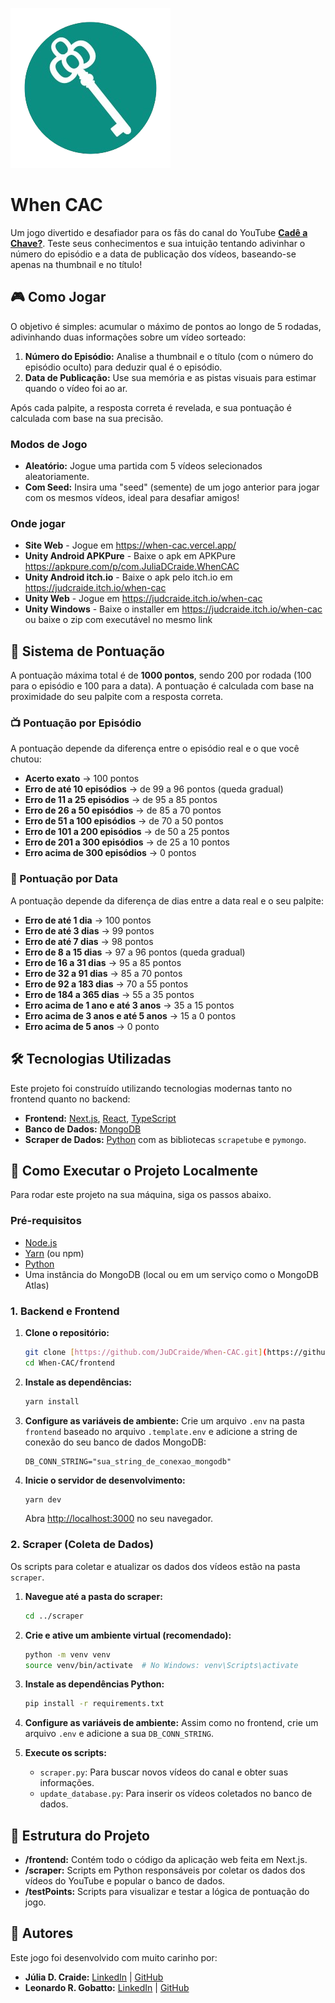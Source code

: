 ![Logo do When CAC](https://raw.githubusercontent.com/JuDCraide/When-CAC/main/frontend/public/images/logo-no-bg.png)
# When CAC

Um jogo divertido e desafiador para os fãs do canal do YouTube **[Cadê a Chave?](https://www.youtube.com/@cadeachave)**. Teste seus conhecimentos e sua intuição tentando adivinhar o número do episódio e a data de publicação dos vídeos, baseando-se apenas na thumbnail e no título!

## 🎮 Como Jogar

O objetivo é simples: acumular o máximo de pontos ao longo de 5 rodadas, adivinhando duas informações sobre um vídeo sorteado:

1.  **Número do Episódio:** Analise a thumbnail e o título (com o número do episódio oculto) para deduzir qual é o episódio.
2.  **Data de Publicação:** Use sua memória e as pistas visuais para estimar quando o vídeo foi ao ar.

Após cada palpite, a resposta correta é revelada, e sua pontuação é calculada com base na sua precisão.

### Modos de Jogo
* **Aleatório:** Jogue uma partida com 5 vídeos selecionados aleatoriamente.
* **Com Seed:** Insira uma "seed" (semente) de um jogo anterior para jogar com os mesmos vídeos, ideal para desafiar amigos!

### Onde jogar
* **Site Web** - Jogue em https://when-cac.vercel.app/
* **Unity Android APKPure** - Baixe o apk em APKPure https://apkpure.com/p/com.JuliaDCraide.WhenCAC
* **Unity Android itch.io** - Baixe o apk pelo itch.io em https://judcraide.itch.io/when-cac
* **Unity Web** - Jogue em https://judcraide.itch.io/when-cac
* **Unity Windows** - Baixe o installer em https://judcraide.itch.io/when-cac ou baixe o zip com executável no mesmo link

## 🎯 Sistema de Pontuação

A pontuação máxima total é de **1000 pontos**, sendo 200 por rodada (100 para o episódio e 100 para a data). A pontuação é calculada com base na proximidade do seu palpite com a resposta correta.

### 📺 Pontuação por Episódio
A pontuação depende da diferença entre o episódio real e o que você chutou:
* **Acerto exato** → 100 pontos
* **Erro de até 10 episódios** → de 99 a 96 pontos (queda gradual)
* **Erro de 11 a 25 episódios** → de 95 a 85 pontos
* **Erro de 26 a 50 episódios** → de 85 a 70 pontos
* **Erro de 51 a 100 episódios** → de 70 a 50 pontos
* **Erro de 101 a 200 episódios** → de 50 a 25 pontos
* **Erro de 201 a 300 episódios** → de 25 a 10 pontos
* **Erro acima de 300 episódios** → 0 pontos

### 📅 Pontuação por Data
A pontuação depende da diferença de dias entre a data real e o seu palpite:
* **Erro de até 1 dia** → 100 pontos
* **Erro de até 3 dias** → 99 pontos
* **Erro de até 7 dias** → 98 pontos
* **Erro de 8 a 15 dias** → 97 a 96 pontos (queda gradual)
* **Erro de 16 a 31 dias** → 95 a 85 pontos
* **Erro de 32 a 91 dias** → 85 a 70 pontos
* **Erro de 92 a 183 dias** → 70 a 55 pontos
* **Erro de 184 a 365 dias** → 55 a 35 pontos
* **Erro acima de 1 ano e até 3 anos** → 35 a 15 pontos
* **Erro acima de 3 anos e até 5 anos** → 15 a 0 pontos
* **Erro acima de 5 anos** → 0 ponto

## 🛠️ Tecnologias Utilizadas

Este projeto foi construído utilizando tecnologias modernas tanto no frontend quanto no backend:

* **Frontend:** [Next.js](https://nextjs.org/), [React](https://react.dev/), [TypeScript](https://www.typescriptlang.org/)
* **Banco de Dados:** [MongoDB](https://www.mongodb.com/)
* **Scraper de Dados:** [Python](https://www.python.org/) com as bibliotecas `scrapetube` e `pymongo`.

## 🚀 Como Executar o Projeto Localmente

Para rodar este projeto na sua máquina, siga os passos abaixo.

### Pré-requisitos
* [Node.js](https://nodejs.org/)
* [Yarn](https://yarnpkg.com/) (ou npm)
* [Python](https://www.python.org/)
* Uma instância do MongoDB (local ou em um serviço como o MongoDB Atlas)

### 1. Backend e Frontend

1.  **Clone o repositório:**
    ```bash
    git clone [https://github.com/JuDCraide/When-CAC.git](https://github.com/JuDCraide/When-CAC.git)
    cd When-CAC/frontend
    ```

2.  **Instale as dependências:**
    ```bash
    yarn install
    ```

3.  **Configure as variáveis de ambiente:**
    Crie um arquivo `.env` na pasta `frontend` baseado no arquivo `.template.env` e adicione a string de conexão do seu banco de dados MongoDB:
    ```
    DB_CONN_STRING="sua_string_de_conexao_mongodb"
    ```

4.  **Inicie o servidor de desenvolvimento:**
    ```bash
    yarn dev
    ```
    Abra [http://localhost:3000](http://localhost:3000) no seu navegador.

### 2. Scraper (Coleta de Dados)

Os scripts para coletar e atualizar os dados dos vídeos estão na pasta `scraper`.

1.  **Navegue até a pasta do scraper:**
    ```bash
    cd ../scraper
    ```

2.  **Crie e ative um ambiente virtual (recomendado):**
    ```bash
    python -m venv venv
    source venv/bin/activate  # No Windows: venv\Scripts\activate
    ```

3.  **Instale as dependências Python:**
    ```bash
    pip install -r requirements.txt
    ```
4.  **Configure as variáveis de ambiente:**
    Assim como no frontend, crie um arquivo `.env` e adicione a sua `DB_CONN_STRING`.

5.  **Execute os scripts:**
    * `scraper.py`: Para buscar novos vídeos do canal e obter suas informações.
    * `update_database.py`: Para inserir os vídeos coletados no banco de dados.

## 📂 Estrutura do Projeto

* **/frontend:** Contém todo o código da aplicação web feita em Next.js.
* **/scraper:** Scripts em Python responsáveis por coletar os dados dos vídeos do YouTube e popular o banco de dados.
* **/testPoints:** Scripts para visualizar e testar a lógica de pontuação do jogo.

## 👥 Autores

Este jogo foi desenvolvido com muito carinho por:

* **Júlia D. Craide:** [LinkedIn](https://www.linkedin.com/in/juliadcraide/) | [GitHub](https://github.com/JuDCraide)
* **Leonardo R. Gobatto:** [LinkedIn](https://www.linkedin.com/in/leonardorgobatto/) | [GitHub](https://github.com/lrgobatto)
